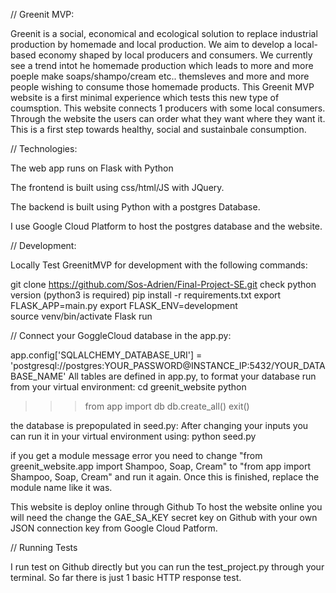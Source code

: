 // Greenit MVP:

Greenit is a social, economical and ecological solution to replace industrial production by homemade and local production. 
We aim to develop a local-based economy shaped by local producers and consumers. 
We currently see a trend intot he homemade production which leads to more and more poeple make soaps/shampo/cream etc.. themsleves and 
more and more people wishing to consume those homemade products. This Greenit MVP website is a first minimal experience which tests this new type of coumsption.
This website connects 1 producers with some local consumers. Through the website the users can order what they want where they want it.
This is a first step towards healthy, social and sustainbale consumption.


// Technologies:

The web app runs on Flask with Python

The frontend is built using css/html/JS with JQuery.

The backend is built using Python with a postgres Database.

I use Google Cloud Platform to host the postgres database and the website.


// Development:

Locally Test GreenitMVP for development with the following commands:

git clone https://github.com/Sos-Adrien/Final-Project-SE.git
check python version (python3 is required)
pip install -r requirements.txt
export FLASK_APP=main.py
export FLASK_ENV=development   
source venv/bin/activate
Flask run

// Connect your GoggleCloud database in the app.py:

app.config['SQLALCHEMY_DATABASE_URI'] = 'postgresql://postgres:YOUR_PASSWORD@INSTANCE_IP:5432/YOUR_DATABASE_NAME'
All tables are defined in app.py, to format your database run from your virtual environment:
cd greenit_website
python
>>> from app import db 
>>> db.create_all()
>>> exit()

the database is prepopulated in seed.py:
After changing your inputs you can run it in your virtual environment using:
python seed.py

if you get a module message error you need to change "from greenit_website.app import Shampoo, Soap, Cream" to "from app import Shampoo, Soap, Cream"
and run it again.
Once this is finished, replace the module name like it was.

This website is deploy online through Github 
To host the website online you will need the change the GAE_SA_KEY secret key on Github with your own JSON connection key from Google Cloud Patform.

// Running Tests

I run test on Github directly but you can run the test_project.py through your terminal.
So far there is just 1 basic HTTP response test. 
